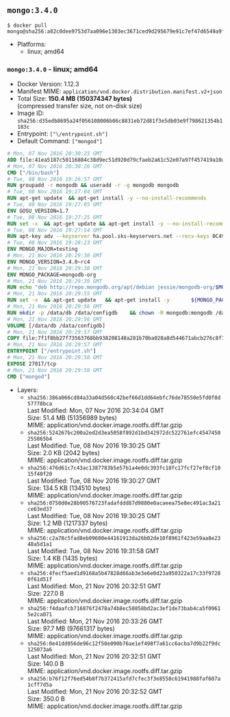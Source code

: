 ## `mongo:3.4.0`

```console
$ docker pull mongo@sha256:a82c0dee9753d7aa096e1303ec3671ced9d295679e91c7ef47d6549a9ff0e3ad
```

-	Platforms:
	-	linux; amd64

### `mongo:3.4.0` - linux; amd64

-	Docker Version: 1.12.3
-	Manifest MIME: `application/vnd.docker.distribution.manifest.v2+json`
-	Total Size: **150.4 MB (150374347 bytes)**  
	(compressed transfer size, not on-disk size)
-	Image ID: `sha256:d35edb8695a24f056108006b06c8831eb72d81f3e5db03e9f798621354b1183c`
-	Entrypoint: `["\/entrypoint.sh"]`
-	Default Command: `["mongod"]`

```dockerfile
# Mon, 07 Nov 2016 20:30:25 GMT
ADD file:41ea5187c50116884c38d9ec51d920d79cfaeb2a61c52e07a97f457419a10a4f in / 
# Mon, 07 Nov 2016 20:30:26 GMT
CMD ["/bin/bash"]
# Tue, 08 Nov 2016 19:26:57 GMT
RUN groupadd -r mongodb && useradd -r -g mongodb mongodb
# Tue, 08 Nov 2016 19:27:04 GMT
RUN apt-get update 	&& apt-get install -y --no-install-recommends 		numactl 	&& rm -rf /var/lib/apt/lists/*
# Tue, 08 Nov 2016 19:27:05 GMT
ENV GOSU_VERSION=1.7
# Tue, 08 Nov 2016 19:27:25 GMT
RUN set -x 	&& apt-get update && apt-get install -y --no-install-recommends ca-certificates wget && rm -rf /var/lib/apt/lists/* 	&& wget -O /usr/local/bin/gosu "https://github.com/tianon/gosu/releases/download/$GOSU_VERSION/gosu-$(dpkg --print-architecture)" 	&& wget -O /usr/local/bin/gosu.asc "https://github.com/tianon/gosu/releases/download/$GOSU_VERSION/gosu-$(dpkg --print-architecture).asc" 	&& export GNUPGHOME="$(mktemp -d)" 	&& gpg --keyserver ha.pool.sks-keyservers.net --recv-keys B42F6819007F00F88E364FD4036A9C25BF357DD4 	&& gpg --batch --verify /usr/local/bin/gosu.asc /usr/local/bin/gosu 	&& rm -r "$GNUPGHOME" /usr/local/bin/gosu.asc 	&& chmod +x /usr/local/bin/gosu 	&& gosu nobody true 	&& apt-get purge -y --auto-remove ca-certificates wget
# Tue, 08 Nov 2016 19:27:54 GMT
RUN apt-key adv --keyserver ha.pool.sks-keyservers.net --recv-keys 0C49F3730359A14518585931BC711F9BA15703C6
# Tue, 08 Nov 2016 19:28:23 GMT
ENV MONGO_MAJOR=testing
# Mon, 21 Nov 2016 20:29:38 GMT
ENV MONGO_VERSION=3.4.0~rc4
# Mon, 21 Nov 2016 20:29:38 GMT
ENV MONGO_PACKAGE=mongodb-org
# Mon, 21 Nov 2016 20:29:39 GMT
RUN echo "deb http://repo.mongodb.org/apt/debian jessie/mongodb-org/$MONGO_MAJOR main" > /etc/apt/sources.list.d/mongodb-org.list
# Mon, 21 Nov 2016 20:29:55 GMT
RUN set -x 	&& apt-get update 	&& apt-get install -y 		${MONGO_PACKAGE}=$MONGO_VERSION 		${MONGO_PACKAGE}-server=$MONGO_VERSION 		${MONGO_PACKAGE}-shell=$MONGO_VERSION 		${MONGO_PACKAGE}-mongos=$MONGO_VERSION 		${MONGO_PACKAGE}-tools=$MONGO_VERSION 	&& rm -rf /var/lib/apt/lists/* 	&& rm -rf /var/lib/mongodb 	&& mv /etc/mongod.conf /etc/mongod.conf.orig
# Mon, 21 Nov 2016 20:29:56 GMT
RUN mkdir -p /data/db /data/configdb 	&& chown -R mongodb:mongodb /data/db /data/configdb
# Mon, 21 Nov 2016 20:29:56 GMT
VOLUME [/data/db /data/configdb]
# Mon, 21 Nov 2016 20:29:57 GMT
COPY file:7f1f8bb27f73563768bb938208148a281b70ba028a8d544671abcb276c8f741c in /entrypoint.sh 
# Mon, 21 Nov 2016 20:29:57 GMT
ENTRYPOINT ["/entrypoint.sh"]
# Mon, 21 Nov 2016 20:29:58 GMT
EXPOSE 27017/tcp
# Mon, 21 Nov 2016 20:29:58 GMT
CMD ["mongod"]
```

-	Layers:
	-	`sha256:386a066cd84a33a04d560c42bef66d1dd64ebfc76de78550e5fd0f8d57778bca`  
		Last Modified: Mon, 07 Nov 2016 20:34:04 GMT  
		Size: 51.4 MB (51356989 bytes)  
		MIME: application/vnd.docker.image.rootfs.diff.tar.gzip
	-	`sha256:524267bc200a2ed2d3ea5058f892d1bd342972dc522761efc4547450255865b4`  
		Last Modified: Tue, 08 Nov 2016 19:30:25 GMT  
		Size: 2.0 KB (2042 bytes)  
		MIME: application/vnd.docker.image.rootfs.diff.tar.gzip
	-	`sha256:476d61c7c43ac1387783b5e57b1a4e0dc393fc18fc17fcf27ef8cf1015f40f20`  
		Last Modified: Tue, 08 Nov 2016 19:30:27 GMT  
		Size: 134.5 KB (134510 bytes)  
		MIME: application/vnd.docker.image.rootfs.diff.tar.gzip
	-	`sha256:0750d0e28b90576723fadafddd87d9880e0acaeea75e8ec491ac3a21ce63ed37`  
		Last Modified: Tue, 08 Nov 2016 19:30:25 GMT  
		Size: 1.2 MB (1217337 bytes)  
		MIME: application/vnd.docker.image.rootfs.diff.tar.gzip
	-	`sha256:c2a78c5fad8eb09600e44161913da26b02de10f8961f423e59aa8e2348a5d1a1`  
		Last Modified: Tue, 08 Nov 2016 19:31:58 GMT  
		Size: 1.4 KB (1435 bytes)  
		MIME: application/vnd.docker.image.rootfs.diff.tar.gzip
	-	`sha256:4fecf5aed1d9168a5b47828d66ab3e3e6e0d23a950322a17c33f97280f61d51f`  
		Last Modified: Mon, 21 Nov 2016 20:32:51 GMT  
		Size: 227.0 B  
		MIME: application/vnd.docker.image.rootfs.diff.tar.gzip
	-	`sha256:f4daafcb716876f2478a74b8ec50858bd2ac3ef1de73bab4ca5f09615e2ca071`  
		Last Modified: Mon, 21 Nov 2016 20:33:26 GMT  
		Size: 97.7 MB (97661317 bytes)  
		MIME: application/vnd.docker.image.rootfs.diff.tar.gzip
	-	`sha256:0e41dd056de96c12f50e090b76ae1ef498f7a61cc6acba7d9b22f9dc125073a6`  
		Last Modified: Mon, 21 Nov 2016 20:32:51 GMT  
		Size: 140.0 B  
		MIME: application/vnd.docker.image.rootfs.diff.tar.gzip
	-	`sha256:b76f12f76ed54b8f7b372415afd7cfec3f3e8558c61941988faf607a1cff7d5a`  
		Last Modified: Mon, 21 Nov 2016 20:32:52 GMT  
		Size: 350.0 B  
		MIME: application/vnd.docker.image.rootfs.diff.tar.gzip
